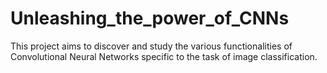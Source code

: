 # Unleashing_the_power_of_CNNs
This project aims to discover and study the various functionalities of Convolutional Neural Networks specific to the task of image classification. 
